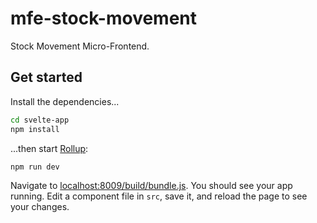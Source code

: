 # mfe-stock-movement

Stock Movement Micro-Frontend.

## Get started

Install the dependencies...

```bash
cd svelte-app
npm install
```

...then start [Rollup](https://rollupjs.org):

```bash
npm run dev
```

Navigate to [localhost:8009/build/bundle.js](http://localhost:8009/build/bundle.js). You should see your app running. Edit a component file in `src`, save it, and reload the page to see your changes.
